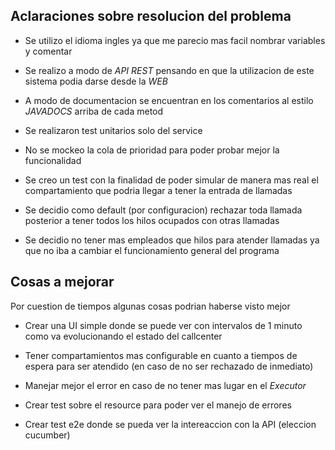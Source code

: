 Aclaraciones sobre resolucion del problema
---
* Se utilizo el idioma ingles ya que me parecio mas facil nombrar variables y comentar

* Se realizo a modo de _API REST_ pensando en que la utilizacion de este sistema podia darse desde la _WEB_

* A modo de documentacion se encuentran en los comentarios al estilo _JAVADOCS_ arriba de cada metod

* Se realizaron test unitarios solo del service

* No se mockeo la cola de prioridad para poder probar mejor la funcionalidad

* Se creo un test con la finalidad de poder simular de manera mas real el compartamiento que podria llegar a tener la entrada de llamadas

* Se decidio como default (por configuracion) rechazar toda llamada posterior a tener todos los hilos ocupados con otras llamadas

* Se decidio no tener mas empleados que hilos para atender llamadas ya que no iba a cambiar el funcionamiento general del programa

Cosas a mejorar
---
Por cuestion de tiempos algunas cosas podrian haberse visto mejor

* Crear una UI simple donde se puede ver con intervalos de 1 minuto como va evolucionando el estado del callcenter

* Tener compartamientos mas configurable en cuanto a tiempos de espera para ser atendido (en caso de no ser rechazado de inmediato)

* Manejar mejor el error en caso de no tener mas lugar en el _Executor_

* Crear test sobre el resource para poder ver el manejo de errores

* Crear test e2e donde se pueda ver la intereaccion con la API (eleccion cucumber)
